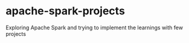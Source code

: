 # apache-spark-projects
Exploring Apache Spark and trying to implement the learnings with few projects
